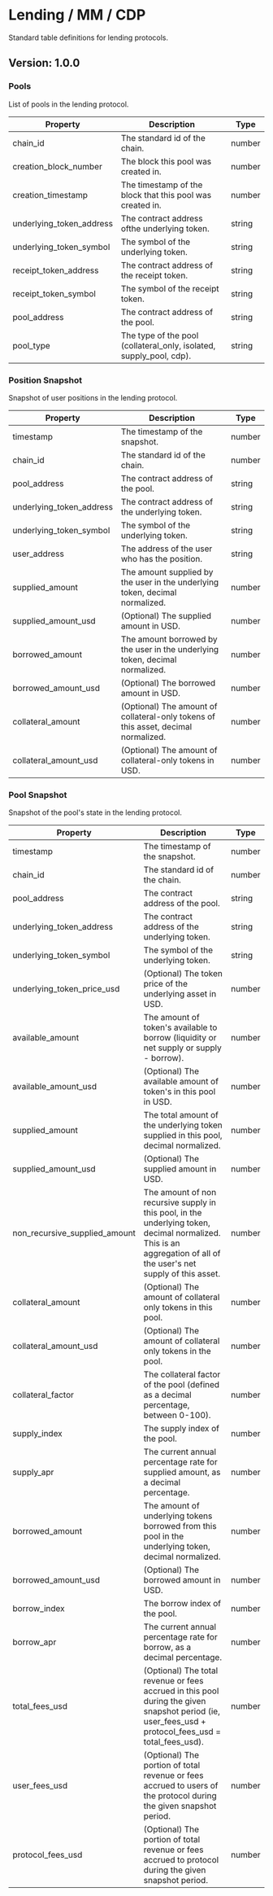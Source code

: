 # Lending / MM / CDP

Standard table definitions for lending protocols.

## Version: 1.0.0

### Pools

List of pools in the lending protocol.

| Property                | Description                                               | Type   |
|-------------------------|-----------------------------------------------------------|--------|
| chain_id                 | The standard id of the chain.                             | number |
| creation_block_number    | The block this pool was created in.                       | number |
| creation_timestamp       | The timestamp of the block that this pool was created in. | number |
| underlying_token_address | The contract address ofthe underlying token.             | string |
| underlying_token_symbol  | The symbol of the underlying token.                       | string |
| receipt_token_address    | The contract address of the receipt token.                | string |
| receipt_token_symbol     | The symbol of the receipt token.                          | string |
| pool_address             | The contract address of the pool.                         | string |
| pool_type                | The type of the pool (collateral_only, isolated, supply_pool, cdp). | string |

### Position Snapshot

Snapshot of user positions in the lending protocol.

| Property                | Description                                               | Type   |
|-------------------------|-----------------------------------------------------------|--------|
| timestamp                | The timestamp of the snapshot.                            | number |
| chain_id                 | The standard id of the chain.                             | number |
| pool_address             | The contract address of the pool.                         | string |
| underlying_token_address | The contract address of the underlying token.             | string |
| underlying_token_symbol  | The symbol of the underlying token.                       | string |
| user_address             | The address of the user who has the position.             | string |
| supplied_amount          | The amount supplied by the user in the underlying token, decimal normalized. | number |
| supplied_amount_usd      | (Optional) The supplied amount in USD.                    | number |
| borrowed_amount          | The amount borrowed by the user in the underlying token, decimal normalized. | number |
| borrowed_amount_usd      | (Optional) The borrowed amount in USD.                    | number |
| collateral_amount        | (Optional) The amount of collateral-only tokens of this asset, decimal normalized. | number |
| collateral_amount_usd    | (Optional) The amount of collateral-only tokens in USD.   | number |

### Pool Snapshot

Snapshot of the pool's state in the lending protocol.

| Property                | Description                                               | Type   |
|-------------------------|-----------------------------------------------------------|--------|
| timestamp                | The timestamp of the snapshot.                            | number |
| chain_id                 | The standard id of the chain.                             | number |
| pool_address             | The contract address of the pool.                         | string |
| underlying_token_address | The contract address of the underlying token.             | string |
| underlying_token_symbol  | The symbol of the underlying token.                       | string |
| underlying_token_price_usd | (Optional) The token price of the underlying asset in USD. | number |
| available_amount         | The amount of token's available to borrow (liquidity or net supply or supply - borrow). | number |
| available_amount_usd     | (Optional) The available amount of token's in this pool in USD. | number |
| supplied_amount          | The total amount of the underlying token supplied in this pool, decimal normalized. | number |
| supplied_amount_usd      | (Optional) The supplied amount in USD.                    | number |
| non_recursive_supplied_amount | The amount of non recursive supply in this pool, in the underlying token, decimal normalized. This is an aggregation of all of the user's net supply of this asset. | number |
| collateral_amount        | (Optional) The amount of collateral only tokens in this pool. | number |
| collateral_amount_usd    | (Optional) The amount of collateral only tokens in the pool. | number |
| collateral_factor        | The collateral factor of the pool (defined as a decimal percentage, between 0-100). | number |
| supply_index             | The supply index of the pool.                             | number |
| supply_apr               | The current annual percentage rate for supplied amount, as a decimal percentage. | number |
| borrowed_amount          | The amount of underlying tokens borrowed from this pool in the underlying token, decimal normalized. | number |
| borrowed_amount_usd      | (Optional) The borrowed amount in USD.                    | number |
| borrow_index             | The borrow index of the pool.                             | number |
| borrow_apr               | The current annual percentage rate for borrow, as a decimal percentage. | number |
| total_fees_usd           | (Optional) The total revenue or fees accrued in this pool during the given snapshot period (ie, user_fees_usd + protocol_fees_usd = total_fees_usd). | number |
| user_fees_usd            | (Optional) The portion of total revenue or fees accrued to users of the protocol during the given snapshot period. | number |
| protocol_fees_usd        | (Optional) The portion of total revenue or fees accrued to protocol during the given snapshot period. | number |


